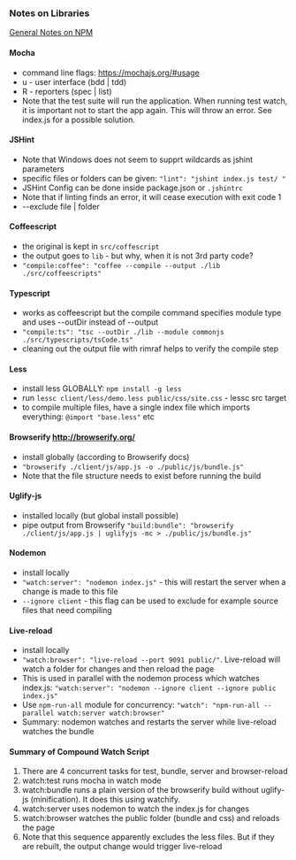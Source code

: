 ### Notes on Libraries 

 [General Notes on NPM](notes/libraries.md)  

#### Mocha 
- command line flags: https://mochajs.org/#usage 
- u - user interface (bdd | tdd)
- R - reporters (spec | list)
- Note that the test suite will run the application. When running test watch, it is important not to start the app again. This will throw an error. See index.js for a possible solution.  

#### JSHint 
- Note that Windows does not seem to supprt wildcards as jshint parameters 
- specific files or folders can be given: `"lint": "jshint index.js test/ "`
- JSHint Config can be done inside package.json or `.jshintrc`
- Note that if linting finds an error, it will cease execution with exit code 1  
- --exclude file | folder 

#### Coffeescript 
- the original is kept in `src/coffescript` 
- the output goes to `lib` - but why, when it is not 3rd party code?  
- `"compile:coffee": "coffee --compile --output ./lib ./src/coffeescripts"`  

#### Typescript 
- works as coffeescript but the compile command specifies module type and uses --outDir instead of --output
- `"compile:ts": "tsc --outDir ./lib --module commonjs ./src/typescripts/tsCode.ts"`
- cleaning out the output file with rimraf helps to verify the compile step

#### Less
- install less GLOBALLY: `npm install -g less`
- run `lessc client/less/demo.less public/css/site.css` - lessc src target
- to compile multiple files, have a single index file which imports everything: `@import "base.less"` etc 

#### Browserify http://browserify.org/ 
- install globally (according to Browserify docs) 
- `"browserify ./client/js/app.js -o ./public/js/bundle.js"`
- Note that the file structure needs to exist before running the build

#### Uglify-js 
- installed locally (but global install possible)
- pipe output from Browserify `"build:bundle": "browserify ./client/js/app.js | uglifyjs -mc > ./public/js/bundle.js"`

#### Nodemon 
- install locally 
- `"watch:server": "nodemon index.js"` - this will restart the server when a change is made to this file
- `--ignore client` - this flag can be used to exclude for example source files that need compiling  

#### Live-reload 
- install locally 
- `"watch:browser": "live-reload --port 9091 public/"`. Live-reload will watch a folder for changes and then reload the page
- This is used in parallel with the nodemon process which watches index.js: `"watch:server": "nodemon --ignore client --ignore public index.js"`
- Use `npm-run-all` module for concurrency: `"watch": "npm-run-all --parallel watch:server watch:browser"`
- Summary: nodemon watches and restarts the server while live-reload watches the bundle 

#### Summary of Compound Watch Script
1. There are 4 concurrent tasks for test, bundle, server and browser-reload 
2. watch:test runs mocha in watch mode 
3. watch:bundle runs a plain version of the browserify build without uglify-js (minification). It does this using watchify.  
4. watch:server uses nodemon to watch the index.js for changes
5. watch:browser watches the public folder (bundle and css) and reloads the page  
6. Note that this sequence apparently excludes the less files. But if they are rebuilt, the output change would trigger live-reload
